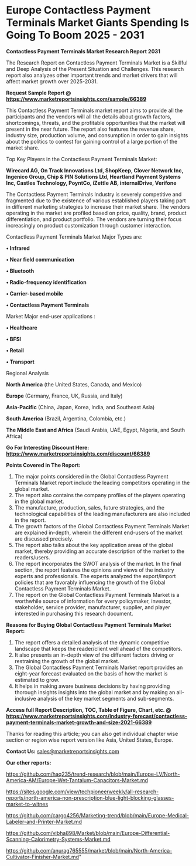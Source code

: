 # Europe Contactless Payment Terminals Market Giants Spending Is Going To Boom 2025 - 2031

<strong>Contactless Payment Terminals Market Research Report 2031</strong>

The Research Report on Contactless Payment Terminals Market is a Skillful and Deep Analysis of the Present Situation and Challenges. This research report also analyzes other important trends and market drivers that will affect market growth over 2025-2031.

<strong>Request Sample Report @ <a href=https://www.marketreportsinsights.com/sample/66389>https://www.marketreportsinsights.com/sample/66389</a></strong>

This Contactless Payment Terminals market report aims to provide all the participants and the vendors will all the details about growth factors, shortcomings, threats, and the profitable opportunities that the market will present in the near future. The report also features the revenue share, industry size, production volume, and consumption in order to gain insights about the politics to contest for gaining control of a large portion of the market share.

Top Key Players in the Contactless Payment Terminals Market:

<strong>Wirecard AG, On Track Innovations Ltd, ShopKeep, Clover Network Inc, Ingenico Group, Chip & PIN Solutions Ltd, Heartland Payment Systems Inc, Castles Technology, PoyntCo, iZettle AB, internalDrive, Verifone</strong>

The Contactless Payment Terminals Industry is severely competitive and fragmented due to the existence of various established players taking part in different marketing strategies to increase their market share. The vendors operating in the market are profiled based on price, quality, brand, product differentiation, and product portfolio. The vendors are turning their focus increasingly on product customization through customer interaction.

Contactless Payment Terminals Market Major Types are:

<strong>• Infrared

• Near field communication

• Bluetooth

• Radio-frequency identification

• Carrier-based mobile

• Contactless Payment Terminals</strong>

Market Major end-user applications :

<strong>• Healthcare

• BFSI

• Retail

• Transport</strong>

Regional Analysis

</u><strong><b>North America</b></strong> (the United States, Canada, and Mexico)

<strong><b>Europe </b></strong>(Germany, France, UK, Russia, and Italy)

<strong><b>Asia-Pacific</b></strong> (China, Japan, Korea, India, and Southeast Asia)

<strong><b>South America</b></strong> (Brazil, Argentina, Colombia, etc.)

<strong><b>The Middle East and Africa</b></strong> (Saudi Arabia, UAE, Egypt, Nigeria, and South Africa)

<strong>Go For Interesting Discount Here: <a href=https://www.marketreportsinsights.com/discount/66389>https://www.marketreportsinsights.com/discount/66389</a></strong>

<strong>Points Covered in The Report:</strong>
<ol>
  <li>The major points considered in the Global Contactless Payment Terminals Market report include the leading competitors operating in the global market.</li>
  <li>The report also contains the company profiles of the players operating in the global market.</li>
  <li>The manufacture, production, sales, future strategies, and the technological capabilities of the leading manufacturers are also included in the report.</li>
  <li>The growth factors of the Global Contactless Payment Terminals Market are explained in-depth, wherein the different end-users of the market are discussed precisely.</li>
  <li>The report also talks about the key application areas of the global market, thereby providing an accurate description of the market to the readers/users.</li>
  <li>The report incorporates the SWOT analysis of the market. In the final section, the report features the opinions and views of the industry experts and professionals. The experts analyzed the export/import policies that are favorably influencing the growth of the Global Contactless Payment Terminals Market.</li>
  <li>The report on the Global Contactless Payment Terminals Market is a worthwhile source of information for every policymaker, investor, stakeholder, service provider, manufacturer, supplier, and player interested in purchasing this research document.</li>
</ol>
<strong>Reasons for Buying Global Contactless Payment Terminals Market Report:</strong>

<ol>
  <li>The report offers a detailed analysis of the dynamic competitive landscape that keeps the reader/client well ahead of the competitors.</li>
  <li>It also presents an in-depth view of the different factors driving or restraining the growth of the global market.</li>
  <li>The Global Contactless Payment Terminals Market report provides an eight-year forecast evaluated on the basis of how the market is estimated to grow.</li>
  <li>It helps in making aware business decisions by having providing thorough insights insights into the global market and by making an all-inclusive analysis of the key market segments and sub-segments.</li>
</ol>
<strong>Access full Report Description, TOC, Table of Figure, Chart, etc. @ <a href=https://www.marketreportsinsights.com/industry-forecast/contactless-payment-terminals-market-growth-and-size-2021-66389>https://www.marketreportsinsights.com/industry-forecast/contactless-payment-terminals-market-growth-and-size-2021-66389</a></strong>


Thanks for reading this article; you can also get individual chapter wise section or region wise report version like Asia, United States, Europe.

<strong>Contact Us:</strong>
sales@marketreportsinsights.com

<strong>Our other reports:</strong>

<a href=https://github.com/haq235/trend-research/blob/main/Europe-LV/North-America-AM/Europe-Wet-Tantalum-Capacitors-Market.md>https://github.com/haq235/trend-research/blob/main/Europe-LV/North-America-AM/Europe-Wet-Tantalum-Capacitors-Market.md</a>

<a href=https://sites.google.com/view/techpioneerweekly/all-research-reports/north-america-non-prescription-blue-light-blocking-glasses-market-to-witnes>https://sites.google.com/view/techpioneerweekly/all-research-reports/north-america-non-prescription-blue-light-blocking-glasses-market-to-witnes</a>

<a href=https://github.com/cargo4256/Marketing-trend/blob/main/Europe-Medical-Labeler-and-Printer-Market.md>https://github.com/cargo4256/Marketing-trend/blob/main/Europe-Medical-Labeler-and-Printer-Market.md</a>

<a href=https://github.com/vibha898/Market/blob/main/Europe-Differential-Scanning-Calorimetry-Systems-Market.md>https://github.com/vibha898/Market/blob/main/Europe-Differential-Scanning-Calorimetry-Systems-Market.md</a>

<a href=https://github.com/anurag765555/market/blob/main/North-America-Cultivator-Finisher-Market.md>https://github.com/anurag765555/market/blob/main/North-America-Cultivator-Finisher-Market.md</a>"
